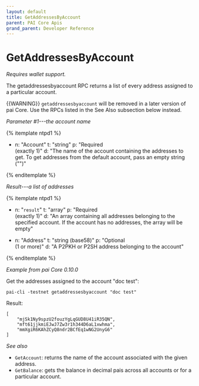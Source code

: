 ```yaml
---
layout: default
title: GetAddressesByAccount
parent: PAI Core Apis
grand_parent: Developer Reference
---
```


GetAddressesByAccount
========================

*Requires wallet support.*

The getaddressesbyaccount RPC returns a list of every address assigned to a particular account.

{{WARNING}} `getaddressesbyaccount` will be removed in a later version of pai
Core.  Use the RPCs listed in the See Also subsection below instead.

*Parameter #1---the account name*

{% itemplate ntpd1 %}
- n: "Account"
  t: "string"
  p: "Required<br>(exactly 1)"
  d: "The name of the account containing the addresses to get.  To get addresses from the default account, pass an empty string (\"\")"

{% enditemplate %}

*Result---a list of addresses*

{% itemplate ntpd1 %}
- n: "`result`"
  t: "array"
  p: "Required<br>(exactly 1)"
  d: "An array containing all addresses belonging to the specified account.  If the account has no addresses, the array will be empty"

- n: "Address"
  t: "string (base58)"
  p: "Optional<br>(1 or more)"
  d: "A P2PKH or P2SH address belonging to the account"

{% enditemplate %}

*Example from pai Core 0.10.0*

Get the addresses assigned to the account "doc test":

```
pai-cli -testnet getaddressesbyaccount "doc test"
```

Result:

```
[
    "mjSk1Ny9spzU2fouzYgLqGUD8U41iR35QN",
    "mft61jjkmiEJwJ7Zw3r1h344D6aL1xwhma",
    "mmXgiR6KAhZCyQ8ndr2BCfEq1wNG2UnyG6"
]
```

*See also*

* `GetAccount`: returns the name of the account associated with the given address.
* `GetBalance`: gets the balance in decimal pais across all accounts or for a particular account.

